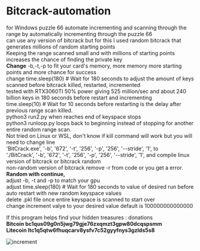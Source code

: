 # Bitcrack-automation
for Windows puzzle 66 automate incrementing and scanning through the range by automatically incrementing through the puzzle 66<br>
can use any version of bitcrack but for this I used random bitcrack that generates millions of random starting points<br>
Keeping the range scanned small and with millions of starting points increases the chance of finding the private key<br>
<b>Change</b> -b,-t,-p to fit your  card's memory, more memory more starting points and more chance for success<br>
change time.sleep(180)  # Wait for 180 seconds    to adjust the amount of keys scanned before bitcrack killed, restarted, incremented<br>
tested with RTX3060TI 50% power giving 525 million/sec and about 240 billion keys in 180 seconds before restart and incrementing<br> 
time.sleep(10)  # Wait for 10 seconds before restarting is the delay after previous range scan killed.<br> 
python3 run2.py when reaches end of keyspace stops<br>
python3 runloop.py loops back to beginning instead of stopping for another entire random range scan.<br> 
Not tried on Linux or WSL, don't know if kill command will work but you will need to change line <br>
'BitCrack.exe', '-b', '672', '-t', '256', '-p', '256', '--stride', '1', to<br>
'./BitCrack', '-b', '672', '-t', '256', '-p', '256', '--stride', '1', and compile linux version of bitcrack or bitcrack random<br>
non-random version of bitcrack remove -r from code or you get a error. <br>
<b>Random with continue,</b><br>
adjust -b, -t and -p to match your gpu<br>
adjust time.sleep(180)  # Wait for 180 seconds to value of desired run before auto restart with new random keyspace values<br>
delete .pkl file once entire keyspace is scanned to start over<br> 
change increment valye to your desired value default is 100000000000000

If this program helps find your hidden treasures : donations<br>
<b>Bitcoin bc1qus09g0n5jwg79gje76zxqmzt3gpw80dcqspsmm   <br>
Litecoin ltc1q5qtw6fhuqcarv8ysfv7c52gyyfnys3gzlds5s8   </b>
  
  ![increment](https://github.com/unclevito2017/Bitcrack-automation/assets/37158637/1e855627-fdf1-4dc3-a5bd-3ee47ef8c3a5)

